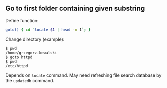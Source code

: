 ## Go to first folder containing given substring

Define function:

```bash
goto() { cd `locate $1 | head -n 1`; }
```

Change directory (example):

```
$ pwd
/home/grzegorz.kowalski
$ goto httpd
$ pwd
/etc/httpd
```

Depends on `locate` command. May need refreshing file search database by the `updatedb` command.
